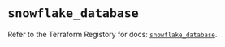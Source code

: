 # `snowflake_database`

Refer to the Terraform Registory for docs: [`snowflake_database`](https://www.terraform.io/docs/providers/snowflake/r/database).
